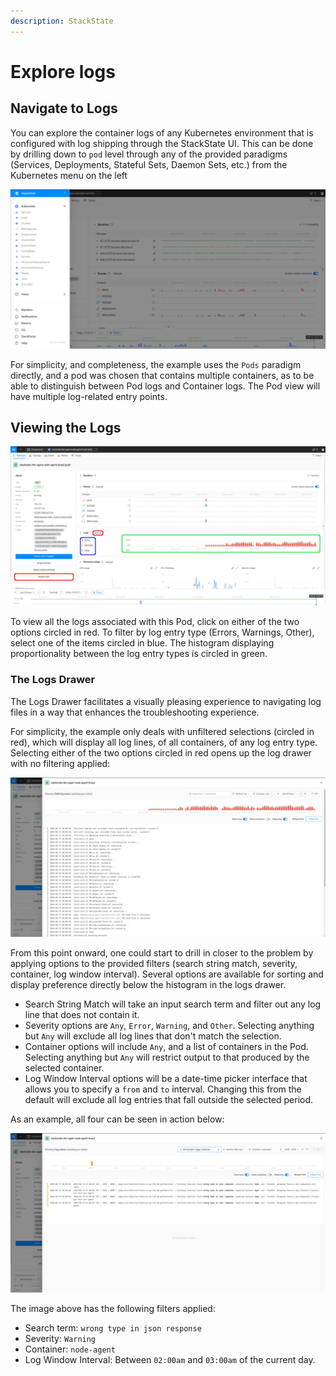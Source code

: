 ```yaml
---
description: StackState
---
```


# Explore logs

## Navigate to Logs

You can explore the container logs of any Kubernetes environment that is configured with log shipping through the StackState UI.
This can be done by drilling down to `pod` level through any of the provided paradigms (Services, Deployments, Stateful Sets, Daemon Sets, etc.) from the Kubernetes menu on the left

![Kubernetes Paradigms Menu](../../.gitbook/assets/k8s/k8s-menu.png)

For simplicity, and completeness, the example uses the `Pods` paradigm directly, and a pod was chosen that contains multiple containers, as to be able to distinguish between Pod logs and Container logs.  The Pod view will have multiple log-related entry points.

## Viewing the Logs

![Kubernetes Pod View](../../.gitbook/assets/k8s/k8s-pod-view-node-agent.png)

To view all the logs associated with this Pod, click on either of the two options circled in red.  To filter by log entry type (Errors, Warnings, Other), select one of the items circled in blue.  The histogram displaying proportionality between the log entry types is circled in green.

### The Logs Drawer

The Logs Drawer facilitates a visually pleasing experience to navigating log files in a way that enhances the troubleshooting experience.

For simplicity, the example only deals with unfiltered selections (circled in red), which will display all log lines, of all containers, of any log entry type.  Selecting either of the two options circled in red opens up the log drawer with no filtering applied:

![Kubernetes Log View No Filters](../../.gitbook/assets/k8s/k8s-pod-view-log-drawer-no-filter.png)

From this point onward, one could start to drill in closer to the problem by applying options to the provided filters (search string match, severity, container, log window interval).  Several options are available for sorting and display preference directly below the histogram in the logs drawer.

* Search String Match will take an input search term and filter out any log line that does not contain it.
* Severity options are `Any`, `Error`, `Warning`, and `Other`. Selecting anything but `Any` will exclude all log lines that don't match the selection.
* Container options will include `Any`, and a list of containers in the Pod.  Selecting anything but `Any` will restrict output to that produced by the selected container.
* Log Window Interval options will be a date-time picker interface that allows you to specify a `from` and `to` interval.  Changing this from the default will exclude all log entries that fall outside the selected period. 

As an example, all four can be seen in action below:

![Kubernetes Log View With Filters](../../.gitbook/assets/k8s/k8s-pod-view-log-drawer-with-filters.png)

The image above has the following filters applied:

* Search term: `wrong type in json response`
* Severity: `Warning`
* Container: `node-agent`
* Log Window Interval: Between `02:00am` and `03:00am` of the current day.